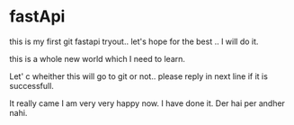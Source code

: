 # fastApi
this is my first git fastapi tryout.. let's hope for the best .. I will do it.

this is a whole new world which I need to learn.

Let' c wheither this will go to git or not.. please reply in next line if it is successfull.

It really came I am very very happy now. I have done it. Der hai per andher nahi.
